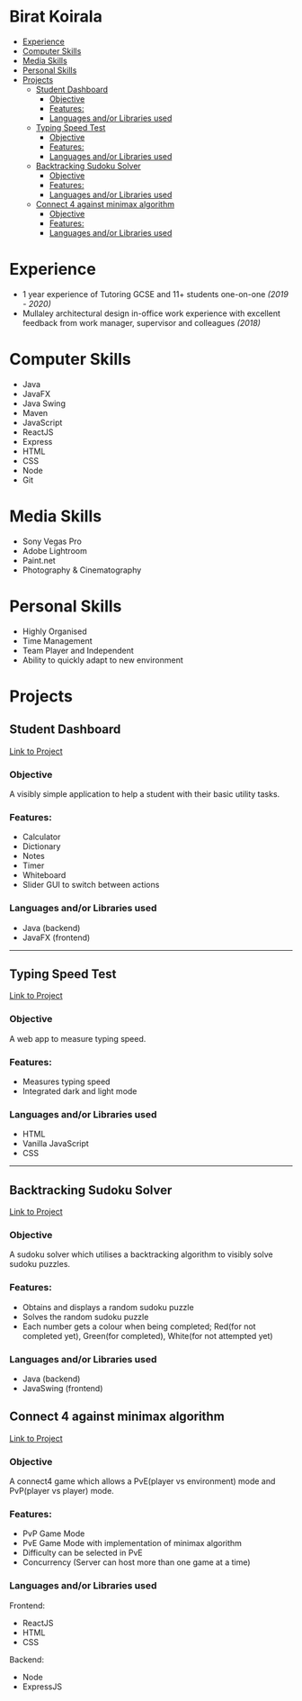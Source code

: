 # Birat Koirala

- [Experience](#experience)
- [Computer Skills](#computer-skills)
- [Media Skills](#media-skills)
- [Personal Skills](#personal-skills)
- [Projects](#projects)
  * [Student Dashboard](#student-dashboard)
    + [Objective](#objective)
    + [Features:](#features-)
    + [Languages and/or Libraries used](#languages-and-or-libraries-used)
  * [Typing Speed Test](#typing-speed-test)
    + [Objective](#objective-1)
    + [Features:](#features--1)
    + [Languages and/or Libraries used](#languages-and-or-libraries-used-1)
  * [Backtracking Sudoku Solver](#backtracking-sudoku-solver)
    + [Objective](#objective-2)
    + [Features:](#features--2)
    + [Languages and/or Libraries used](#languages-and-or-libraries-used-2)
  * [Connect 4 against minimax algorithm](#connect-4-against-minimax-algorithm)
    + [Objective](#objective-3)
    + [Features:](#features--3)
    + [Languages and/or Libraries used](#languages-and-or-libraries-used-3)

# Experience
- 1 year experience of Tutoring GCSE and 11+ students one-on-one *(2019 - 2020)*
- Mullaley architectural design in-office work experience with excellent feedback from work manager, supervisor and colleagues *(2018)*

# Computer Skills
- Java
- JavaFX
- Java Swing
- Maven
- JavaScript
- ReactJS
- Express
- HTML
- CSS
- Node
- Git

# Media Skills
- Sony Vegas Pro
- Adobe Lightroom
- Paint.net
- Photography & Cinematography

# Personal Skills
- Highly Organised
- Time Management
- Team Player and Independent
- Ability to quickly adapt to new environment

# Projects

## Student Dashboard
[Link to Project](https://github.com/biratkk/StudyDashBoard)

### Objective
A visibly simple application to help a student with their basic utility tasks.

### Features:
- Calculator
- Dictionary
- Notes
- Timer
- Whiteboard
- Slider GUI to switch between actions

### Languages and/or Libraries used
- Java (backend)
- JavaFX (frontend)

---

## Typing Speed Test

[Link to Project](https://github.com/biratkk/Typing-Speed-Test) 

### Objective
A web app to measure typing speed.

### Features:
- Measures typing speed
- Integrated dark and light mode

### Languages and/or Libraries used

- HTML
- Vanilla JavaScript
- CSS

---
## Backtracking Sudoku Solver

[Link to Project](https://github.com/biratkk/JavaSudokuSolver) 

### Objective
A sudoku solver which utilises a backtracking algorithm to visibly solve sudoku puzzles.

### Features:
- Obtains and displays a random sudoku puzzle
- Solves the random sudoku puzzle
- Each number gets a colour when being completed; Red(for not completed yet), Green(for completed), White(for not attempted yet)


### Languages and/or Libraries used
- Java (backend)
- JavaSwing (frontend)

## Connect 4 against minimax algorithm

[Link to Project](https://github.com/biratkk/connect4) 

### Objective
A connect4 game which allows a PvE(player vs environment) mode and PvP(player vs player) mode.

### Features:
- PvP Game Mode
- PvE Game Mode with implementation of minimax algorithm
- Difficulty can be selected in PvE
- Concurrency (Server can host more than one game at a time)



### Languages and/or Libraries used
Frontend:
- ReactJS
- HTML
- CSS

Backend:
- Node
- ExpressJS

  